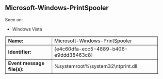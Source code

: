 ## Microsoft-Windows-PrintSpooler

Seen on:
* Windows Vista

<table border="1" class="docutils">
  <tbody>
    <tr>
      <td><b>Name:</b></td>
      <td>Microsoft-Windows-PrintSpooler</td>
    </tr>
    <tr>
      <td><b>Identifier:</b></td>
      <td>{e4c60dfa-ecc5-4889-b406-e9ddd38463c8}</td>
    </tr>
    <tr>
      <td><b>Event message file(s):</b></td>
      <td>%systemroot%\system32\ntprint.dll</td>
    </tr>
  </tbody>
</table>

&nbsp;

